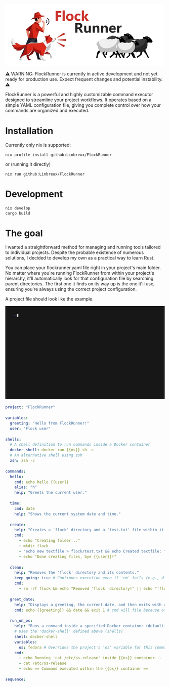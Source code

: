![FlockRunner logo](./logo.png)

⚠️ WARNING: FlockRunner is currently in active development and not yet ready for production use. Expect frequent changes and potential instability. ⚠️

FlockRunner is a powerful and highly customizable command executor designed to streamline your project workflows. It operates based on a simple YAML configuration file, giving you complete control over how your commands are organized and executed.

# Installation

Currently only nix is supported:

```
nix profile install github:Linbreux/FlockRunner
```
or (running it directly)
```
nix run github:Linbreux/FlockRunner
```

# Development

```
nix develop
cargo build
```

# The goal

I wanted a straightforward method for managing and running tools tailored to individual projects. Despite the probable existence of numerous solutions, I decided to develop my own as a practical way to learn Rust.

You can place your flockrunner.yaml file right in your project's main folder. No matter where you're running FlockRunner from within your project's hierarchy, it'll automatically look for that configuration file by searching parent directories. The first one it finds on its way up is the one it'll use, ensuring you're always using the correct project configuration.

A project file should look like the example.

![example with the config bellow](./vhs/example.gif)
```yaml
project: "FlockRunner"

variables:
  greeting: "Hello from FlockRunner!"
  user: "Flock user"

shells:
  # A shell definition to run commands inside a Docker container
  docker-shell: docker run {{os}} sh -c 
  # An alternative shell using zsh
  zsh: zsh -c 

commands:
  hello:
    cmd: echo hello {{user}}
    alias: "h"
    help: "Greets the current user."

  time:
    cmd: date
    help: "Shows the current system date and time."

  create:
    help: "Creates a 'flock' directory and a 'test.txt' file within it."
    cmd:
      - echo "Creating folder..."
      - mkdir flock
      - "echo new textfile > flock/test.txt && echo Created textfile: flock/test.txt"
      - echo "Done creating files, bye {{user}}!"

  clean:
    help: "Removes the 'flock' directory and its contents."
    keep_going: true # Continues execution even if `rm` fails (e.g., directory doesn't exist)
    cmd:
      - rm -rf flock && echo "Removed 'flock' directory!" || echo "'flock' directory not found or could not be removed."

  greet_date:
    help: "Displays a greeting, the current date, and then exits with an error."
    cmd: echo {{greeting}} && date && exit 1 # cmd will file because of exit code.

  run_on_os:
    help: "Runs a command inside a specified Docker container (defaulting to fedora)."
    # Uses the 'docker-shell' defined above (shells)
    shell: docker-shell
    variables:
      os: fedora # Overrides the project's 'os' variable for this command only
    cmd:
      - echo Running 'cat /etc/os-release' inside {{os}} container...
      - cat /etc/os-release
      - echo == Command executed within the {{os}} container ==

sequence:
```
